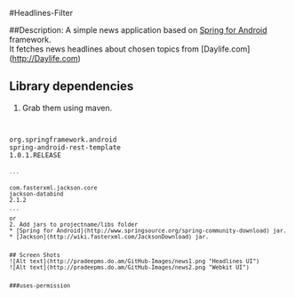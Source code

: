 #Headlines-Filter


##Description:
A simple news application based on [Spring for Android](http://www.springsource.org/spring-android) framework.</br>
It fetches news headlines about chosen topics from [Daylife.com] (http://Daylife.com)


## Library dependencies
1. Grab them using maven.
<pre><code>
<dependency>
<groupId>org.springframework.android</groupId>
<artifactId>spring-android-rest-template</artifactId>
<version>1.0.1.RELEASE</version>
</dependency>
<code><pre>
```
<dependency>
<groupId>com.fasterxml.jackson.core</groupId>
<artifactId>jackson-databind</artifactId>
<version>2.1.2</version>
</dependency>
```
or
2. Add jars to projectname/libs folder
* [Spring for Android](http://www.springsource.org/spring-community-download) jar.
* [Jackson](http://wiki.fasterxml.com/JacksonDownload) jar.


## Screen Shots
![Alt text](http://pradeepms.do.am/GitHub-Images/news1.png "Headlines UI")
![Alt text](http://pradeepms.do.am/GitHub-Images/news2.png "Webkit UI")


###uses-permission
	<uses-permission android:name="android.permission.INTERNET"/>
	<uses-permission android:name="android.permission.ACCESS_NETWORK_STATE"
      
Link to my [Website] (http://pradeepms.do.am)
